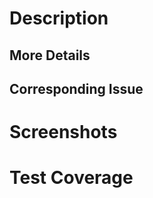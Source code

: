 <!--[
  Thank you for contributing to our project, it means a lot!
  Please use this pull request (PR) template and remove sections that don't apply to your submission

  If you haven't already, create another PR to add yourself to our contributors page
  More info here: https://github.com/ifmeorg/ifme#contributor-blurb

  If you need any help, please message our #dev channel on Slack
  To join our contributor community, email us at join.ifme@gmail.com

  If this PR is not ready to be review, please tag is as "wip"
]-->
# Description 

<!--[A few sentences describing your changes]-->

## More Details

<!--[More details on your changes, remove this title/section if not applicable]-->

## Corresponding Issue

<!--[Link to GitHub issue related to this PR here, remove this title/section if not applicable]-->

# Screenshots

<!--[
  Screenshots (required for user interface changes), remove this title/section if not applicable
  GIF creation tools like Licecap (https://www.cockos.com/licecap) are great for capturing interaction changes
]-->

# Test Coverage

<!--[YES or NO or N/A - must be YES, if not explain why]-->

